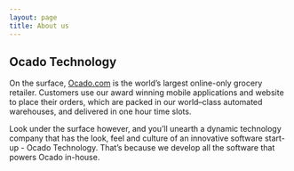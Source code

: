 ```yaml
---
layout: page
title: About us
---
```


## Ocado Technology
On the surface, [Ocado.com](http://www.ocado.com/) is the world’s largest online-only grocery retailer. Customers use our award winning mobile applications and website to place their orders, which are packed in our world–class automated warehouses, and delivered in one hour time slots.

Look under the surface however, and you’ll unearth a dynamic technology company that has the look, feel and culture of an innovative software start-up - Ocado Technology. That’s because we develop all the software that powers Ocado in-house.

